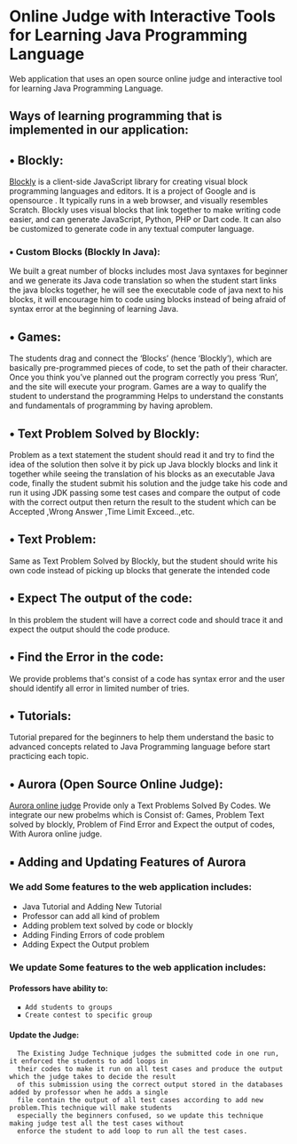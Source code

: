 # Online Judge with Interactive Tools for Learning Java Programming Language

Web application that uses an open source online judge and interactive tool for learning Java Programming Language.

## Ways of learning programming that is implemented in our application:

## **• Blockly:**

[Blockly](https://developers.google.com/blockly) is a client-side JavaScript library for creating visual block
programming languages and editors. It is a project of Google and is opensource
. It typically runs in a web browser, and visually resembles Scratch.
Blockly uses visual blocks that link together to make writing code easier,
and can generate JavaScript, Python, PHP or Dart code. It can also be
customized to generate code in any textual computer language.

### **▪ Custom Blocks (Blockly In Java):**

We built a great number of blocks includes most Java syntaxes for
beginner and we generate its Java code translation so when the student
start links the java blocks together, he will see the executable code of
java next to his blocks, it will encourage him to code using blocks
instead of being afraid of syntax error at the beginning of learning
Java.

## **• Games:**

The students drag and connect the ‘Blocks’ (hence ‘Blockly’), which are
basically pre-programmed pieces of code, to set the path of their
character. Once you think you’ve planned out the program correctly
you press ‘Run’, and the site will execute your program.
Games are a way to qualify the student to understand the programming
Helps to understand the constants and fundamentals of programming by
having aproblem.

## **• Text Problem Solved by Blockly:**

Problem as a text statement the student should read it and try to find the idea of
the solution then solve it by pick up Java blockly blocks and link it together while
seeing the translation of his blocks as an executable Java code, finally the student
submit his solution and the judge take his code and run it using JDK passing some
test cases and compare the output of code with the correct output then return the
result to the student which can be Accepted ,Wrong Answer ,Time Limit
Exceed..,etc.

## **• Text Problem:**

Same as Text Problem Solved by Blockly, but the student should write his own
code instead of picking up blocks that generate the intended code

## **• Expect The output of the code:**

In this problem the student will have a correct code and should trace it and expect
the output should the code produce.

## **• Find the Error in the code:**
We provide problems that's consist of a code has syntax error and the user should identify all error in limited number
of tries.

## **• Tutorials:**

Tutorial prepared for the beginners to help them understand the basic to
advanced concepts related to Java Programming language before start
practicing each topic.

## **• Aurora (Open Source Online Judge):**

[Aurora online judge](https://github.com/pushkar8723/Aurora) Provide only a Text Problems Solved By Codes.
We integrate our new probelms which is Consist of: Games, Problem Text solved
by blockly, Problem of Find Error and Expect the output of codes, With
Aurora online judge.

## **▪ Adding and Updating Features of Aurora**

### **We add Some features to the web application includes:**
  - Java Tutorial and Adding New Tutorial
  - Professor can add all kind of problem
  - Adding problem text solved by code or blockly
  - Adding Finding Errors of code problem
  - Adding Expect the Output problem

### **We update Some features to the web application includes:**

####  Professors have ability to:
      ▪ Add students to groups
      ▪ Create contest to specific group
####  Update the Judge:
      The Existing Judge Technique judges the submitted code in one run, it enforced the students to add loops in 
      their codes to make it run on all test cases and produce the output which the judge takes to decide the result
      of this submission using the correct output stored in the databases added by professor when he adds a single 
      file contain the output of all test cases according to add new problem.This technique will make students 
      especially the beginners confused, so we update this technique making judge test all the test cases without 
      enforce the student to add loop to run all the test cases.
